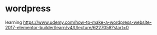 # wordpress
learning
https://www.udemy.com/how-to-make-a-wordpress-website-2017-elementor-builder/learn/v4/t/lecture/6227058?start=0
